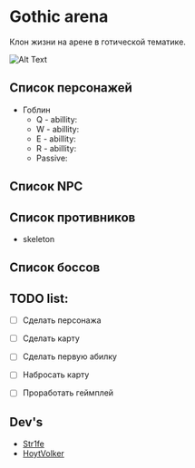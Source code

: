 # Gothic arena

Клон жизни на арене в готической тематике. 

![Alt Text](https://64.media.tumblr.com/e4e0c1dda38f8da55b1fa92bcd393dcf/tumblr_pm8takRYgL1v1gg4bo1_1280.gifv)




## Список персонажей
 
 * Гоблин
    *  Q - abillity:
    *  W - abillity:
    *  E - abillity:
    *  R - abillity:
    *  Passive:

## Список NPC


## Список противников
 * skeleton

## Список боссов


## TODO list:
- [ ]  Сделать персонажа
- [ ]  Сделать карту
- [ ]  Сделать первую абилку
- [ ]  Набросать карту
- [ ]  Проработать геймплей



## Dev's
* [Str1fe](https://vk.com/id146987320)
* [HoytVolker](https://vk.com/dtorkhov)

